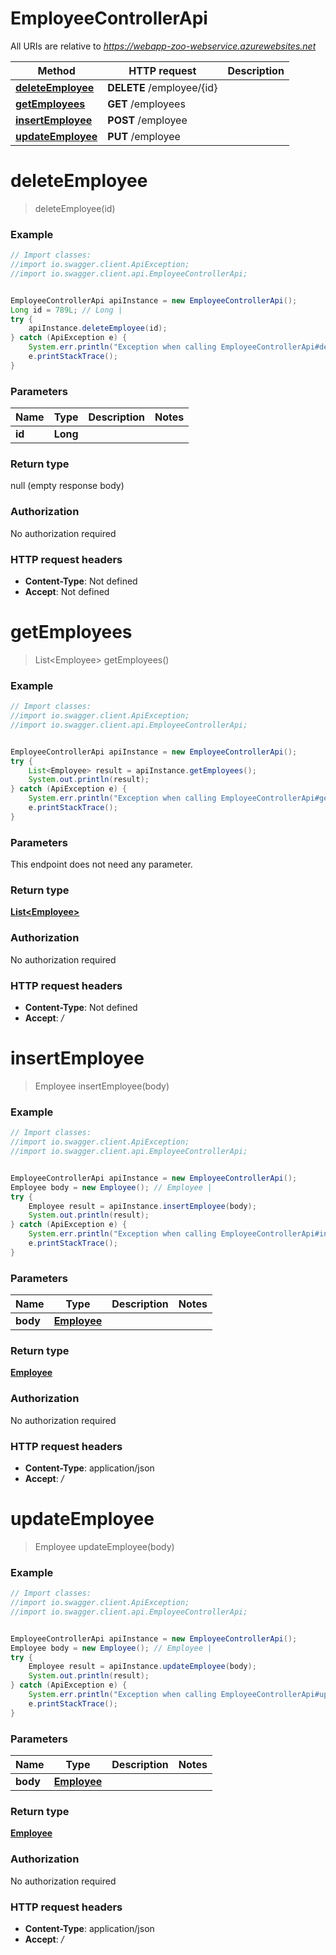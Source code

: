 # EmployeeControllerApi

All URIs are relative to *https://webapp-zoo-webservice.azurewebsites.net*

Method | HTTP request | Description
------------- | ------------- | -------------
[**deleteEmployee**](EmployeeControllerApi.md#deleteEmployee) | **DELETE** /employee/{id} | 
[**getEmployees**](EmployeeControllerApi.md#getEmployees) | **GET** /employees | 
[**insertEmployee**](EmployeeControllerApi.md#insertEmployee) | **POST** /employee | 
[**updateEmployee**](EmployeeControllerApi.md#updateEmployee) | **PUT** /employee | 

<a name="deleteEmployee"></a>
# **deleteEmployee**
> deleteEmployee(id)



### Example
```java
// Import classes:
//import io.swagger.client.ApiException;
//import io.swagger.client.api.EmployeeControllerApi;


EmployeeControllerApi apiInstance = new EmployeeControllerApi();
Long id = 789L; // Long | 
try {
    apiInstance.deleteEmployee(id);
} catch (ApiException e) {
    System.err.println("Exception when calling EmployeeControllerApi#deleteEmployee");
    e.printStackTrace();
}
```

### Parameters

Name | Type | Description  | Notes
------------- | ------------- | ------------- | -------------
 **id** | **Long**|  |

### Return type

null (empty response body)

### Authorization

No authorization required

### HTTP request headers

 - **Content-Type**: Not defined
 - **Accept**: Not defined

<a name="getEmployees"></a>
# **getEmployees**
> List&lt;Employee&gt; getEmployees()



### Example
```java
// Import classes:
//import io.swagger.client.ApiException;
//import io.swagger.client.api.EmployeeControllerApi;


EmployeeControllerApi apiInstance = new EmployeeControllerApi();
try {
    List<Employee> result = apiInstance.getEmployees();
    System.out.println(result);
} catch (ApiException e) {
    System.err.println("Exception when calling EmployeeControllerApi#getEmployees");
    e.printStackTrace();
}
```

### Parameters
This endpoint does not need any parameter.

### Return type

[**List&lt;Employee&gt;**](Employee.md)

### Authorization

No authorization required

### HTTP request headers

 - **Content-Type**: Not defined
 - **Accept**: */*

<a name="insertEmployee"></a>
# **insertEmployee**
> Employee insertEmployee(body)



### Example
```java
// Import classes:
//import io.swagger.client.ApiException;
//import io.swagger.client.api.EmployeeControllerApi;


EmployeeControllerApi apiInstance = new EmployeeControllerApi();
Employee body = new Employee(); // Employee | 
try {
    Employee result = apiInstance.insertEmployee(body);
    System.out.println(result);
} catch (ApiException e) {
    System.err.println("Exception when calling EmployeeControllerApi#insertEmployee");
    e.printStackTrace();
}
```

### Parameters

Name | Type | Description  | Notes
------------- | ------------- | ------------- | -------------
 **body** | [**Employee**](Employee.md)|  |

### Return type

[**Employee**](Employee.md)

### Authorization

No authorization required

### HTTP request headers

 - **Content-Type**: application/json
 - **Accept**: */*

<a name="updateEmployee"></a>
# **updateEmployee**
> Employee updateEmployee(body)



### Example
```java
// Import classes:
//import io.swagger.client.ApiException;
//import io.swagger.client.api.EmployeeControllerApi;


EmployeeControllerApi apiInstance = new EmployeeControllerApi();
Employee body = new Employee(); // Employee | 
try {
    Employee result = apiInstance.updateEmployee(body);
    System.out.println(result);
} catch (ApiException e) {
    System.err.println("Exception when calling EmployeeControllerApi#updateEmployee");
    e.printStackTrace();
}
```

### Parameters

Name | Type | Description  | Notes
------------- | ------------- | ------------- | -------------
 **body** | [**Employee**](Employee.md)|  |

### Return type

[**Employee**](Employee.md)

### Authorization

No authorization required

### HTTP request headers

 - **Content-Type**: application/json
 - **Accept**: */*

